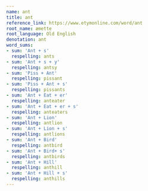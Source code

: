 ```yaml
---
name: ant
title: ant
reference_link: https://www.etymonline.com/word/ant
root_name: æmette
root_language: Old English
denotation: ant
word_sums:
- sum: 'Ant + s'
  respelling: ants
- sum: 'Ant + s + y'
  respelling: antsy
- sum: 'Piss + Ant'
  respelling: pissant
- sum: 'Piss + Ant + s'
  respelling: pissants
- sum: 'Ant + Eat + er'
  respelling: anteater
- sum: 'Ant + Eat + er + s'
  respelling: anteaters
- sum: 'Ant + Lion'
  respelling: antlion
- sum: 'Ant + Lion + s'
  respelling: antlions
- sum: 'Ant + Bird'
  respelling: antbird
- sum: 'Ant + Bird+ s'
  respelling: antbirds
- sum: 'Ant + Hill'
  respelling: anthill
- sum: 'Ant + Hill + s'
  respelling: anthills
---
```

